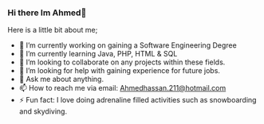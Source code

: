 ### Hi there Im Ahmed👋
Here is a little bit about me;
- 🔭 I’m currently working on gaining a Software Engineering Degree 
- 🌱 I’m currently learning Java, PHP, HTML & SQL
- 👯 I’m looking to collaborate on any projects within these fields.
- 🤔 I’m looking for help with gaining experience for future jobs.
- 💬 Ask me about anything.
- 📫 How to reach me via email: Ahmedhassan.211@hotmail.com
- ⚡ Fun fact: I love doing adrenaline filled activities such as snowboarding and skydiving.

